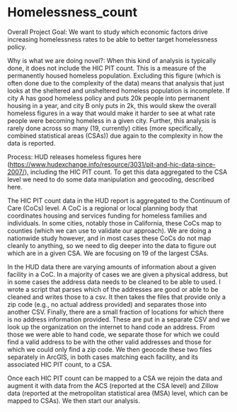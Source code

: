 # Homelessness_count
Overall Project Goal: We want to study which economic factors drive increasing homelessness rates to be able to better target homelessness policy. 

Why is what we are doing novel?: When this kind of analysis is typically done, it does not include the HIC PIT count. This is a measure of the permanently housed homeless population. Excluding this figure (which is often done due to the complexity of the data) means that analysis that just looks at the sheltered and unsheltered homeless population is incomplete. If city A has good homeless policy and puts 20k people into permanent housing in a year, and city B only puts in 2k, this would skew the overall homeless figures in a way that would make it harder to see at what rate people were becoming homeless in a given city. Further, this analysis is rarely done across so many (19, currently) cities (more specifically, combined statistical areas (CSAs)) due again to the complexity in how the data is reported.

Process: HUD releases homeless figures here (https://www.hudexchange.info/resource/3031/pit-and-hic-data-since-2007/), including the HIC PIT count. To get this data aggregated to the CSA level we need to do some data manipulation and geocoding, described here. 

The HIC PIT count data in the HUD report is aggregated to the Continuum of Care (CoCs) level. A CoC is a regional or local planning body that coordinates housing and services funding for homeless families and individuals. In some cities, notably those in California, these CoCs map to counties (which we can use to validate our approach). We are doing a nationwide study however, and in most cases these CoCs do not map cleanly to anything, so we need to dig deeper into the data to figure out which are in a given CSA. We are focusing on 19 of the largest CSAs. 

In the HUD data there are varying amounts of information about a given facility in a CoC. In a majority of cases we are given a physical address, but in some cases the address data needs to be cleaned to be able to used. I wrote a script that parses which of the addresses are good or able to be cleaned and writes those to a csv. It then takes the files that provide only a zip code (e.g., no actual address provided) and separates those into another CSV. Finally, there are a small fraction of locations for which there is no address information provided. These are put in a separate CSV and we look up the organization on the internet to hand code an address. From those we were able to hand code, we separate those for which we could find a valid address to be with the other valid addresses and those for which we could only find a zip code. We then geocode these two files separately in ArcGIS, in both cases matching each facility, and its associated HIC PIT count, to a CSA.

Once each HIC PIT count can be mapped to a CSA we rejoin the data and augment it with data from the ACS (reported at the CSA level) and Zillow data (reported at the metropolitan statistical area (MSA) level, which can be mapped to CSAs). We then start our analysis. 


